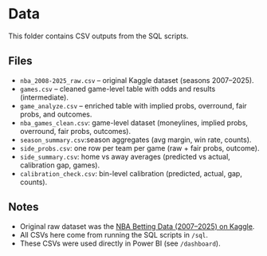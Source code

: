 # Data

This folder contains CSV outputs from the SQL scripts.  

## Files
- `nba_2008-2025_raw.csv` – original Kaggle dataset (seasons 2007–2025).
- `games.csv` – cleaned game-level table with odds and results (intermediate).  
- `game_analyze.csv` – enriched table with implied probs, overround, fair probs, and outcomes.  
- `nba_games_clean.csv`: game-level dataset (moneylines, implied probs, overround, fair probs, outcomes).  
- `season_summary.csv`:season aggregates (avg margin, win rate, counts).  
- `side_probs.csv`: one row per team per game (raw + fair probs, outcome).  
- `side_summary.csv`: home vs away averages (predicted vs actual, calibration gap, games).  
- `calibration_check.csv`: bin-level calibration (predicted, actual, gap, counts).  

## Notes
- Original raw dataset was the [NBA Betting Data (2007–2025) on Kaggle](https://www.kaggle.com/).  
- All CSVs here come from running the SQL scripts in `/sql`.  
- These CSVs were used directly in Power BI (see `/dashboard`). 
